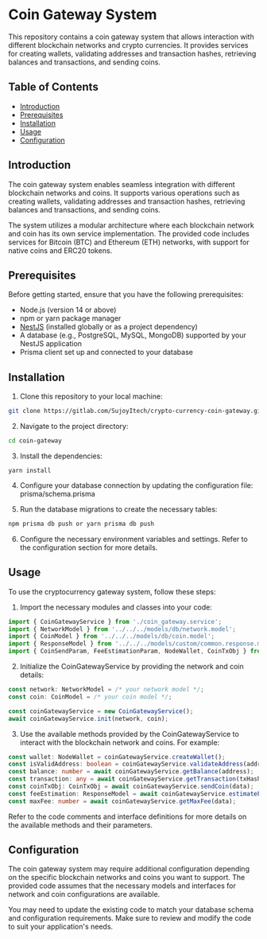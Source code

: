 # Coin Gateway System

This repository contains a coin gateway system that allows interaction with different blockchain networks and crypto currencies. It provides services for creating wallets, validating addresses and transaction hashes, retrieving balances and transactions, and sending coins.

## Table of Contents

- [Introduction](#introduction)
- [Prerequisites](#prerequisites)
- [Installation](#installation)
- [Usage](#usage)
- [Configuration](#configuration)

## Introduction

The coin gateway system enables seamless integration with different blockchain networks and coins. It supports various operations such as creating wallets, validating addresses and transaction hashes, retrieving balances and transactions, and sending coins.

The system utilizes a modular architecture where each blockchain network and coin has its own service implementation. The provided code includes services for Bitcoin (BTC) and Ethereum (ETH) networks, with support for native coins and ERC20 tokens.

## Prerequisites

Before getting started, ensure that you have the following prerequisites:

- Node.js (version 14 or above)
- npm or yarn package manager
- [NestJS](https://nestjs.com/) (installed globally or as a project dependency)
- A database (e.g., PostgreSQL, MySQL, MongoDB) supported by your NestJS application
- Prisma client set up and connected to your database

## Installation

1. Clone this repository to your local machine:

```bash
git clone https://gitlab.com/SujoyItech/crypto-currency-coin-gateway.git
```
2. Navigate to the project directory:
```bash
cd coin-gateway
```
3. Install the dependencies:
```
yarn install

```
4. Configure your database connection by updating the configuration file: prisma/schema.prisma

5. Run the database migrations to create the necessary tables:
```bash
npm prisma db push or yarn prisma db push
```
6. Configure the necessary environment variables and settings. Refer to the configuration section for more details.

## Usage
To use the cryptocurrency gateway system, follow these steps:
1. Import the necessary modules and classes into your code:
```typescript
import { CoinGatewayService } from './coin_gateway.service';
import { NetworkModel } from '../../../models/db/network.model';
import { CoinModel } from '../../../models/db/coin.model';
import { ResponseModel } from '../../../models/custom/common.response.model';
import { CoinSendParam, FeeEstimationParam, NodeWallet, CoinTxObj } from './coin_gateway.interface';
```
2. Initialize the CoinGatewayService by providing the network and coin details:
```typescript
const network: NetworkModel = /* your network model */;
const coin: CoinModel = /* your coin model */;

const coinGatewayService = new CoinGatewayService();
await coinGatewayService.init(network, coin);

```
3. Use the available methods provided by the CoinGatewayService to interact with the blockchain network and coins. For example:
``` typescript
const wallet: NodeWallet = coinGatewayService.createWallet();
const isValidAddress: boolean = coinGatewayService.validateAddress(address);
const balance: number = await coinGatewayService.getBalance(address);
const transaction: any = await coinGatewayService.getTransaction(txHash, blockNumber);
const coinTxObj: CoinTxObj = await coinGatewayService.sendCoin(data);
const feeEstimation: ResponseModel = await coinGatewayService.estimateFee(data);
const maxFee: number = await coinGatewayService.getMaxFee(data);
```
Refer to the code comments and interface definitions for more details on the available methods and their parameters.

## Configuration
The coin gateway system may require additional configuration depending on the specific blockchain networks and coins you want to support. The provided code assumes that the necessary models and interfaces for network and coin configurations are available.

You may need to update the existing code to match your database schema and configuration requirements. Make sure to review and modify the code to suit your application's needs.

